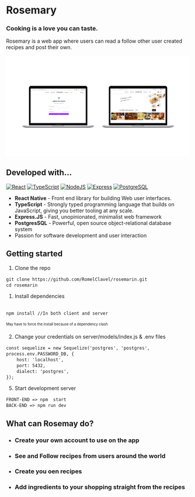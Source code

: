 # Rosemary

### Cooking is a love you can taste.

Rosemary is a web app where users can read a follow other user created recipes and post their own.

<p align="center">
  <img src="./assets/Rosemarin.png" />
</p>

## Developed with...

<a href="https://reactjs.org/" target="_blank" rel="noreferrer"><img src="https://raw.githubusercontent.com/danielcranney/readme-generator/main/public/icons/skills/react-colored.svg" width="36" height="36" alt="React" /></a>
<a href="https://www.typescriptlang.org/" target="_blank" rel="noreferrer"><img src="https://raw.githubusercontent.com/danielcranney/readme-generator/main/public/icons/skills/typescript-colored.svg" width="36" height="36" alt="TypeScript" /></a>
<a href="https://nodejs.org/en/" target="_blank" rel="noreferrer"><img src="https://raw.githubusercontent.com/danielcranney/readme-generator/main/public/icons/skills/nodejs-colored.svg" width="36" height="36" alt="NodeJS" /></a>
<a  href="https://expressjs.com/" target="_blank" rel="noreferrer"><img src="https://raw.githubusercontent.com/danielcranney/readme-generator/main/public/icons/skills/express-colored.svg" width="36" height="36" alt="Express" /></a>
<a  href="https://www.postgresql.org/" target="_blank" rel="noreferrer"><img src="https://raw.githubusercontent.com/danielcranney/readme-generator/main/public/icons/skills/postgresql-colored.svg" width="36" height="36" alt="PostgreSQL" /></a>

-   **React Native** - Front end library for building Web user interfaces.
-   **TypeScript** - Strongly typed programming language that builds on JavaScript, giving you better tooling at any scale.
-   **Express.JS** - Fast, unopinionated, minimalist web framework
-   **PostgresSQL** - Powerful, open source object-relational database system
-   Passion for software development and user interaction

## Getting started

1. Clone the repo

```
git clone https://github.com/RomelClavel/rosemarin.git
cd rosemarin
```

1. Install dependencies

```

npm install //In both client and server

```

<sub><sup>May have to force the install because of a dependency clash</sup></sub>

2. Change your credentials on server/models/index.js & .env files

```
const sequelize = new Sequelize('postgres', 'postgres', process.env.PASSWORD_DB, {
	host: 'localhost',
	port: 5432,
	dialect: 'postgres',
});
```

5. Start development server

```
FRONT-END => npm  start
BACK-END => npm run dev
```

## What can Rosemay do?

-   ### Create your own account to use on the app
-   ### See and Follow recipes from users around the world
-   ### Create you oen recipes
-   ### Add ingredients to your shopping straight from the recipes
